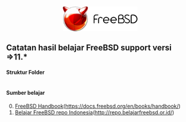 <p align="center">
<img src="/assets/images/logo.png" alt="Debian Logo" style="width:200px;"/>
</p>

## Catatan hasil belajar FreeBSD support versi =>11.*

#### Struktur Folder
```sh
```
#### Sumber belajar
0. [FreeBSD Handbook](https://docs.freebsd.org/en/books/handbook/)(https://docs.freebsd.org/en/books/handbook/)
1. [Belajar FreeBSD repo Indonesia](http://repo.belajarfreebsd.or.id/)(http://repo.belajarfreebsd.or.id/)
